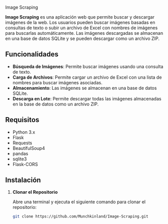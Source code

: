 Image Scraping

**Image Scraping** es una aplicación web que permite buscar y descargar imágenes de la web. Los usuarios pueden buscar imágenes basadas en consultas de texto o subir un archivo de Excel con nombres de imágenes para buscarlas automáticamente. Las imágenes descargadas se almacenan en una base de datos SQLite y se pueden descargar como un archivo ZIP.

## Funcionalidades

- **Búsqueda de Imágenes**: Permite buscar imágenes usando una consulta de texto.
- **Carga de Archivos**: Permite cargar un archivo de Excel con una lista de nombres para buscar imágenes asociadas.
- **Almacenamiento**: Las imágenes se almacenan en una base de datos SQLite.
- **Descarga en Lote**: Permite descargar todas las imágenes almacenadas en la base de datos como un archivo ZIP.

## Requisitos

- Python 3.x
- Flask
- Requests
- BeautifulSoup4
- pandas
- sqlite3
- Flask-CORS

## Instalación

1. **Clonar el Repositorio**

   Abre una terminal y ejecuta el siguiente comando para clonar el repositorio:

   ```bash
   git clone https://github.com/Munchkinland/Image-Scraping.git
  
